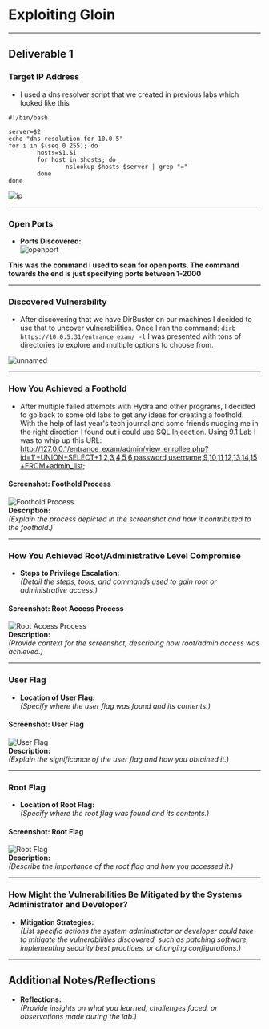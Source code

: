 # **Exploiting Gloin**

---

## **Deliverable 1**

### **Target IP Address**
-  I used a dns resolver script that we created in previous labs which looked like this
```
#!/bin/bash

server=$2
echo "dns resolution for 10.0.5"
for i in $(seq 0 255); do
        hosts=$1.$i
        for host in $hosts; do
                nslookup $hosts $server | grep "="
        done
done
```
![ip](https://github.com/user-attachments/assets/f50d3493-d103-42ae-bfba-fbe91e1fb844)
  
---

### **Open Ports**
- **Ports Discovered:**  
![openport](https://github.com/user-attachments/assets/172d9c55-28b3-4097-ba31-0ef3d0603d54)

**This was the command I used to scan for open ports. The command towards the end is just specifying ports between 1-2000**

---

### **Discovered Vulnerability**
- After discovering that we have DirBuster on our machines I decided to use that to uncover vulnerabilities. Once I ran the command: ``` dirb https://10.0.5.31/entrance_exam/ -l ```
I was presented with tons of directories to explore and multiple options to choose from.

![unnamed](https://github.com/user-attachments/assets/9b33e89d-c50d-45f6-b2f3-eb898cb77adc)

---

### **How You Achieved a Foothold**
- After multiple failed attempts with Hydra and other programs, I decided to go back to some old labs to get any ideas for creating a foothold. With the help of last year's tech journal and some
friends nudging me in the right direction I found out i could use SQL Injeection. Using 9.1 Lab I was to whip up this URL: http://127.0.0.1/entrance_exam/admin/view_enrollee.php?id=1'+UNION+SELECT+1,2,3,4,5,6,password,username,9,10,11,12,13,14,15+FROM+admin_list;

#### **Screenshot: Foothold Process**  
![Foothold Process](path/to/foothold_screenshot.png)  
**Description:**  
*(Explain the process depicted in the screenshot and how it contributed to the foothold.)*

---

### **How You Achieved Root/Administrative Level Compromise**
- **Steps to Privilege Escalation:**  
  *(Detail the steps, tools, and commands used to gain root or administrative access.)*

#### **Screenshot: Root Access Process**  
![Root Access Process](path/to/root_access_screenshot.png)  
**Description:**  
*(Provide context for the screenshot, describing how root/admin access was achieved.)*

---

### **User Flag**
- **Location of User Flag:**  
  *(Specify where the user flag was found and its contents.)*

#### **Screenshot: User Flag**  
![User Flag](path/to/user_flag_screenshot.png)  
**Description:**  
*(Explain the significance of the user flag and how you obtained it.)*

---

### **Root Flag**
- **Location of Root Flag:**  
  *(Specify where the root flag was found and its contents.)*

#### **Screenshot: Root Flag**  
![Root Flag](path/to/root_flag_screenshot.png)  
**Description:**  
*(Describe the importance of the root flag and how you accessed it.)*

---

### **How Might the Vulnerabilities Be Mitigated by the Systems Administrator and Developer?**
- **Mitigation Strategies:**  
  *(List specific actions the system administrator or developer could take to mitigate the vulnerabilities discovered, such as patching software, implementing security best practices, or changing configurations.)*

---

## **Additional Notes/Reflections**
- **Reflections:**  
  *(Provide insights on what you learned, challenges faced, or observations made during the lab.)*
